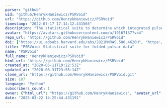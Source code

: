 ```yaml
---
parser: "github"
uid: "github/HenrykHaniewicz/PSRVoid"
url: "https://github.com/HenrykHaniewicz/PSRVoid"
timestamp: "2022-07-17 17:14:12.431565"
description: "The statistical suite to determine which integrated pulse profiles should go into your times-of-arrival! Also able to mine data from the ATNF catalog."
avatar: "https://avatars.githubusercontent.com/u/19167137?v=4"
repo_url: "https://github.com/HenrykHaniewicz/PSRVoid"
doi: ["https://ui.adsabs.harvard.edu/abs/2021MNRAS.500.4620H", "https://ui.adsabs.harvard.edu/abs/2020ascl.soft07007H/abstract"]
title: "PSRVoid: Statistical suite for folded pulsar data"
name: "PSRVoid"
full_name: "HenrykHaniewicz/PSRVoid"
html_url: "https://github.com/HenrykHaniewicz/PSRVoid"
created_at: "2020-05-11T19:22:53Z"
updated_at: "2020-08-31T23:55:14Z"
clone_url: "https://github.com/HenrykHaniewicz/PSRVoid.git"
size: 187
language: "Python"
subscribers_count: 1
owner: {"html_url": "https://github.com/HenrykHaniewicz", "avatar_url": "https://avatars.githubusercontent.com/u/19167137?v=4", "login": "HenrykHaniewicz", "type": "User"}
date: "2025-03-22 14:25:44.431191"
---
```

